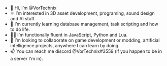 - 👋 Hi, I’m @VorTechnix
- ⚛️ I’m interested in 3D asset development, programing, sound design and AI stuff.
- 🌱 I’m currently learning database management, task scripting and how to do life.
- 👨‍💻 I’m functionally fluent in JavaScript, Python and Lua.
- 💞️ I’m looking to collaborate on game development or modding, artificial intelligence projects, anywhere I can learn by doing.
- 📫 You can reach me discord @VorTechnix#3559 (if you happen to be in a server I'm in).

<!--
**VorTechnix/VorTechnix** is a ✨ _special_ ✨ repository because its `README.md` (this file) appears on your GitHub profile.

Here are some ideas to get you started:

- 🔭 I’m currently working on ...
- 🌱 I’m currently learning ...
- 👯 I’m looking to collaborate on ...
- 🤔 I’m looking for help with ...
- 💬 Ask me about ...
- 📫 How to reach me: ...
- 😄 Pronouns: ...
- ⚡ Fun fact: ...
-->
